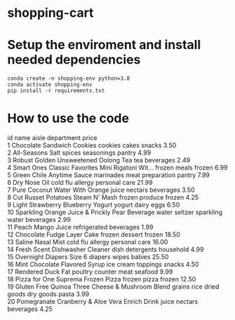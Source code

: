 # shopping-cart

# Setup the enviroment and install needed dependencies

`conda create -n shopping-env python=3.8`  
`conda activate shopping-env`  
`pip install -r requirements.txt`  

# How to use the code

  id                                               name                          aisle       department  price  
   1                         Chocolate Sandwich Cookies                  cookies cakes           snacks   3.50  
   2                                   All-Seasons Salt              spices seasonings           pantry   4.99  
   3               Robust Golden Unsweetened Oolong Tea                            tea        beverages   2.49  
   4  Smart Ones Classic Favorites Mini Rigatoni Wit...                   frozen meals           frozen   6.99  
   5                          Green Chile Anytime Sauce     marinades meat preparation           pantry   7.99  
   6                                       Dry Nose Oil               cold flu allergy    personal care  21.99  
   7                     Pure Coconut Water With Orange                  juice nectars        beverages   3.50  
   8                  Cut Russet Potatoes Steam N' Mash                 frozen produce           frozen   4.25  
   9                  Light Strawberry Blueberry Yogurt                         yogurt       dairy eggs   6.50  
  10     Sparkling Orange Juice & Prickly Pear Beverage  water seltzer sparkling water        beverages   2.99  
  11                                  Peach Mango Juice                   refrigerated        beverages   1.99  
  12                         Chocolate Fudge Layer Cake                 frozen dessert           frozen  18.50  
  13                                  Saline Nasal Mist               cold flu allergy    personal care  16.00  
  14                     Fresh Scent Dishwasher Cleaner                dish detergents        household   4.99  
  15                           Overnight Diapers Size 6                  diapers wipes           babies  25.50  
  16                      Mint Chocolate Flavored Syrup             ice cream toppings           snacks   4.50  
  17                                  Rendered Duck Fat                poultry counter     meat seafood   9.99  
  18                Pizza for One Suprema  Frozen Pizza                   frozen pizza           frozen  12.50  
  19   Gluten Free Quinoa Three Cheese & Mushroom Blend        grains rice dried goods  dry goods pasta   3.99  
  20     Pomegranate Cranberry & Aloe Vera Enrich Drink                  juice nectars        beverages   4.25  

